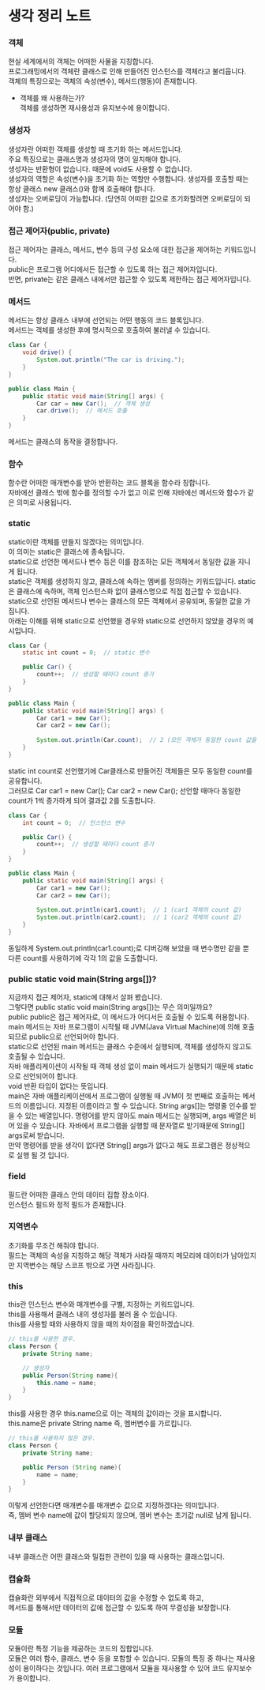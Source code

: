 생각 정리 노트
===

### 객체
현실 세계에서의 객체는 어떠한 사물을 지칭합니다.  
프로그래밍에서의 객체란 클래스로 인해 만들어진 인스턴스를 객체라고 불리웁니다.  
객체의 특징으로는 객체의 속성(변수), 메서드(행동)이 존재합니다.
* 객체를 왜 사용하는가?  
객체를 생성하면 재사용성과 유지보수에 용이합니다.  

### 생성자
생성자란 어떠한 객체를 생성할 때 초기화 하는 메서드입니다.  
주요 특징으로는 클래스명과 생성자의 명이 일치해야 합니다.  
생성자는 반환형이 없습니다.  때문에 void도 사용할 수 없습니다.  
생성자의 역할은 속성(변수)을 초기화 하는 역할만 수행합니다.
생성자를 호출할 때는 항상 클래스 new 클래스()와 함께 호출해야 합니다.  
생성자는 오버로딩이 가능합니다. (당연히 어떠한 값으로 초기화할려면 오버로딩이 되어야 함.)  

### 접근 제어자(public, private)
접근 제어자는 클래스, 메서드, 변수 등의 구성 요소에 대한 접근을 제어하는 키워드입니다.  
public은 프로그램 어디에서든 접근할 수 있도록 하는 접근 제어자입니다.  
반면, private는 같은 클래스 내에서만 접근할 수 있도록 제한하는 접근 제어자입니다.  

### 메서드
메서드는 항상 클래스 내부에 선언되는 어떤 행동의 코드 블록입니다.  
메서드는 객체를 생성한 후에 명시적으로 호출하여 불러낼 수 있습니다.  
```java
class Car {
    void drive() {
        System.out.println("The car is driving.");
    }
}

public class Main {
    public static void main(String[] args) {
        Car car = new Car();  // 객체 생성
        car.drive();  // 메서드 호출
    }
}
```
메서드는 클래스의 동작을 결정합니다.

### 함수
함수란 어떠한 매개변수를 받아 반환하는 코드 블록을 함수라 칭합니다.  
자바에선 클래스 밖에 함수를 정의할 수가 없고 이로 인해 자바에선 메서드와 함수가 같은 의미로 사용됩니다.  

### static
static이란 객체를 만들지 않겠다는 의미입니다.  
이 의미는 static은 클래스에 종속됩니다.  
static으로 선언한 메서드나 변수 등은 이를 참조하는 모든 객체에서 동일한 값을 지니게 됩니다.  
static은 객체를 생성하지 않고, 클래스에 속하는 멤버를 정의하는 키워드입니다.
static은 클래스에 속하며, 객체 인스턴스화 없이 클래스명으로 직접 접근할 수 있습니다.
static으로 선언된 메서드나 변수는 클래스의 모든 객체에서 공유되며, 동일한 값을 가집니다.  
아래는 이해를 위해 static으로 선언했을 경우와 static으로 선언하지 않았을 경우의 예시입니다.  
```java
class Car {
    static int count = 0;  // static 변수

    public Car() {
        count++;  // 생성할 때마다 count 증가
    }
}

public class Main {
    public static void main(String[] args) {
        Car car1 = new Car();
        Car car2 = new Car();
        
        System.out.println(Car.count);  // 2 (모든 객체가 동일한 count 값을 공유)
    }
}
```  
static int count로 선언했기에 Car클래스로 만들어진 객체들은 모두 동일한 count를 공유합니다.  
그러므로 Car car1 = new Car(); Car car2 = new Car(); 선언할 때마다 동일한 count가 1씩 증가하게 되어 결과값 2를 도출합니다.  
```java
class Car {
    int count = 0;  // 인스턴스 변수

    public Car() {
        count++;  // 생성할 때마다 count 증가
    }
}

public class Main {
    public static void main(String[] args) {
        Car car1 = new Car();
        Car car2 = new Car();
        
        System.out.println(car1.count);  // 1 (car1 객체의 count 값)
        System.out.println(car2.count);  // 1 (car2 객체의 count 값)
    }
}
```
동일하게 System.out.println(car1.count);로 디버깅해 보았을 때 변수명만 같을 뿐 다른 count를 사용하기에 각각 1의 값을 도출합니다.  

### public static void main(String args[])?
지금까지 접근 제어자, static에 대해서 살펴 봤습니다.  
그렇다면 public static void main(String args[])는 무슨 의미일까요?  
public public은 접근 제어자로, 이 메서드가 어디서든 호출될 수 있도록 허용합니다.  
main 메서드는 자바 프로그램이 시작될 때 JVM(Java Virtual Machine)에 의해 호출되므로 public으로 선언되어야 합니다.  
static으로 선언된 main 메서드는 클래스 수준에서 실행되며, 객체를 생성하지 않고도 호출될 수 있습니다.  
자바 애플리케이션이 시작될 때 객체 생성 없이 main 메서드가 실행되기 때문에 static으로 선언되어야 합니다.  
void 반환 타입이 없다는 뜻입니다.  
main은 자바 애플리케이션에서 프로그램이 실행될 때 JVM이 첫 번째로 호출하는 메서드의 이름입니다. 지정된 이름이라고 할 수 있습니다. 
String args[]는 명령줄 인수를 받을 수 있는 배열입니다. 명령어를 받지 않아도 main 메서드는 실행되며, args 배열은 비어 있을 수 있습니다.
자바에서 프로그램을 실행할 때 문자열로 받기때문에 String[] args로써 받습니다.  
만약 명령어를 받을 생각이 없다면 String[] args가 없다고 해도 프로그램은 정상적으로 실행 될 것 입니다.  

### field
필드란 어떠한 클래스 안의 데이터 집합 장소이다.  
인스턴스 필드와 정적 필드가 존재합니다.  

### 지역변수
초기화를 무조건 해줘야 합니다.  
필드는 객체의 속성을 지칭하고 해당 객체가 사라질 때까지 메모리에 데이터가 남아있지만 지역변수는 해당 스코프 밖으로 가면 사라집니다.

### this
this란 인스턴스 변수와 매개변수를 구별, 지정하는 키워드입니다.  
this를 사용해서 클래스 내의 생성자를 불러 올 수 있습니다.  
this를 사용할 때와 사용하지 않을 때의 차이점을 확인하겠습니다.  
```java
// this를 사용한 경우.  
class Person {
    private String name;

    // 생성자
    public Person(String name){
        this.name = name;
    }
}
```
this를 사용한 경우 this.name으로 이는 객체의 값이라는 것을 표시합니다.  
this.name은 private String name 즉, 멤버변수를 가르킵니다.  
```java
// this를 사용하지 않은 경우.
class Person {
    private String name;

    public Person (String name){
        name = name;
    }
}
```
이렇게 선언한다면 매개변수를 매개변수 값으로 지정하겠다는 의미입니다.  
즉, 멤버 변수 name에 값이 할당되지 않으며, 멤버 변수는 초기값 null로 남게 됩니다.  

### 내부 클래스
내부 클래스란 어떤 클래스와 밀접한 관련이 있을 때 사용하는 클래스입니다.  

### 캡슐화
캡슐화란 외부에서 직접적으로 데이터의 값을 수정할 수 없도록 하고,  
메서드를 통해서만 데이터의 값에 접근할 수 있도록 하여 무결성을 보장합니다.  


### 모듈
모듈이란 특정 기능을 제공하는 코드의 집합입니다.  
모듈은 여러 함수, 클래스, 변수 등을 포함할 수 있습니다.
모듈의 특징 중 하나는 재사용성이 용이하다는 것입니다. 여러 프로그램에서 모듈을 재사용할 수 있어 코드 유지보수가 용이합니다.  

